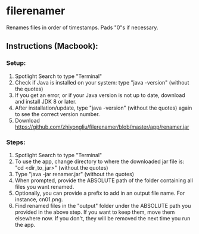 # filerenamer
Renames files in order of timestamps.  Pads "0"s if necessary.

## Instructions (Macbook):

### Setup:
  1. Spotlight Search to type "Terminal"
  2. Check if Java is installed on your system: type "java -version" (without the quotes)
  3. If you get an error, or if your Java version is not up to date, download and install JDK 8 or later.
  4. After installation/update, type "java -version" (without the quotes) again to see the correct version number.
  5. Download https://github.com/zhiyongliu/filerenamer/blob/master/app/renamer.jar

### Steps:
  1. Spotlight Search to type "Terminal"
  2. To use the app, change directory to where the downloaded jar file is: "cd <dir_to_jar>" (without the quotes)
  3. Type "java -jar renamer.jar" (without the quotes)
  4. When prompted, provide the ABSOLUTE path of the folder containing all files you want renamed.
  5. Optionally, you can provide a prefix to add in an output file name.  For instance, cn01.png.
  6. Find renamed files in the "output" folder under the ABSOLUTE path you provided in the above step.  If you want to keep them, move them elsewhere now.  If you don't, they will be removed the next time you run the app.